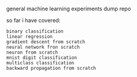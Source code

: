 general machine learning experiments dump repo

so far i have covered:

    binary classification
    linear regression
    gradient descent from scratch
    neural network fron scratch
    neuron from scratch
    mnist digit classification
    multiclass classification
    backward propagation from scratch
